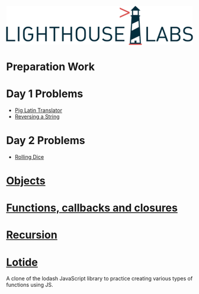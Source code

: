 ![](images/lighthouselabs-logo.png)
# Preparation Work 
# Day 1 Problems
- [Pig Latin Translator](https://github.com/79manuel/lighthouse-js-fundamentals/blob/master/Day_1/pigLatin.js)
- [Reversing a String](https://github.com/79manuel/lighthouse-js-fundamentals/blob/master/Day_1/reverseString.js)

# Day 2 Problems
- [Rolling Dice](https://github.com/79manuel/lighthouse-js-fundamentals/tree/master/Day_2)

# [Objects](https://github.com/79manuel/lighthouse-js-fundamentals/tree/master/Objects)

# [Functions, callbacks and closures](https://github.com/79manuel/lighthouse-js-fundamentals/tree/master/Functions%2C%20callbacks%2C%20closures)
# [Recursion](https://github.com/79manuel/lighthouse-js-fundamentals/tree/master/Recursion)
# [Lotide](https://github.com/79manuel/lighthouse-js-fundamentals/tree/master/lotide)
A clone of the lodash JavaScript library to practice creating various types of functions using JS.
                                                                                         
